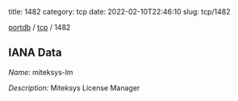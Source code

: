 title: 1482
category: tcp
date: 2022-02-10T22:46:10
slug: tcp/1482

[portdb](/) / [tcp](/category/tcp.html) / 1482


## IANA Data

_Name:_ miteksys-lm

_Description:_ Miteksys License Manager

